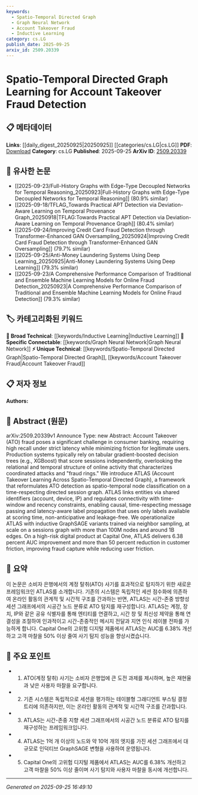 ```yaml
---
keywords:
  - Spatio-Temporal Directed Graph
  - Graph Neural Network
  - Account Takeover Fraud
  - Inductive Learning
category: cs.LG
publish_date: 2025-09-25
arxiv_id: 2509.20339
---
```


<!-- KEYWORD_LINKING_METADATA:
{
  "processed_timestamp": "2025-09-25T16:49:10.357657",
  "vocabulary_version": "1.0",
  "selected_keywords": [
    "Spatio-Temporal Directed Graph",
    "Graph Neural Network",
    "Account Takeover Fraud",
    "Inductive Learning"
  ],
  "rejected_keywords": [],
  "similarity_scores": {
    "Spatio-Temporal Directed Graph": 0.78,
    "Graph Neural Network": 0.85,
    "Account Takeover Fraud": 0.8,
    "Inductive Learning": 0.7
  },
  "extraction_method": "AI_prompt_based",
  "budget_applied": true,
  "candidates_json": {
    "candidates": [
      {
        "surface": "Spatio-Temporal Directed Graph",
        "canonical": "Spatio-Temporal Directed Graph",
        "aliases": [
          "Spatio-Temporal Graph",
          "Directed Graph"
        ],
        "category": "unique_technical",
        "rationale": "Introduces a novel approach to modeling account takeover fraud detection using graph structures.",
        "novelty_score": 0.85,
        "connectivity_score": 0.65,
        "specificity_score": 0.88,
        "link_intent_score": 0.78
      },
      {
        "surface": "GraphSAGE",
        "canonical": "Graph Neural Network",
        "aliases": [
          "GraphSAGE"
        ],
        "category": "specific_connectable",
        "rationale": "GraphSAGE is a variant of Graph Neural Networks, which is a specific connectable concept in the context of graph learning.",
        "novelty_score": 0.55,
        "connectivity_score": 0.9,
        "specificity_score": 0.8,
        "link_intent_score": 0.85
      },
      {
        "surface": "Account Takeover Fraud",
        "canonical": "Account Takeover Fraud",
        "aliases": [
          "ATO Fraud"
        ],
        "category": "unique_technical",
        "rationale": "Central to the paper's focus, providing a specific context for the application of graph learning techniques.",
        "novelty_score": 0.7,
        "connectivity_score": 0.6,
        "specificity_score": 0.85,
        "link_intent_score": 0.8
      },
      {
        "surface": "Inductive Learning",
        "canonical": "Inductive Learning",
        "aliases": [
          "Inductive Graph Learning"
        ],
        "category": "broad_technical",
        "rationale": "Inductive learning is a broad technical concept relevant to the scalability of graph-based models.",
        "novelty_score": 0.5,
        "connectivity_score": 0.75,
        "specificity_score": 0.65,
        "link_intent_score": 0.7
      }
    ],
    "ban_list_suggestions": [
      "XGBoost",
      "Capital One"
    ]
  },
  "decisions": [
    {
      "candidate_surface": "Spatio-Temporal Directed Graph",
      "resolved_canonical": "Spatio-Temporal Directed Graph",
      "decision": "linked",
      "scores": {
        "novelty": 0.85,
        "connectivity": 0.65,
        "specificity": 0.88,
        "link_intent": 0.78
      }
    },
    {
      "candidate_surface": "GraphSAGE",
      "resolved_canonical": "Graph Neural Network",
      "decision": "linked",
      "scores": {
        "novelty": 0.55,
        "connectivity": 0.9,
        "specificity": 0.8,
        "link_intent": 0.85
      }
    },
    {
      "candidate_surface": "Account Takeover Fraud",
      "resolved_canonical": "Account Takeover Fraud",
      "decision": "linked",
      "scores": {
        "novelty": 0.7,
        "connectivity": 0.6,
        "specificity": 0.85,
        "link_intent": 0.8
      }
    },
    {
      "candidate_surface": "Inductive Learning",
      "resolved_canonical": "Inductive Learning",
      "decision": "linked",
      "scores": {
        "novelty": 0.5,
        "connectivity": 0.75,
        "specificity": 0.65,
        "link_intent": 0.7
      }
    }
  ]
}
-->

# Spatio-Temporal Directed Graph Learning for Account Takeover Fraud Detection

## 📋 메타데이터

**Links**: [[daily_digest_20250925|20250925]] [[categories/cs.LG|cs.LG]]
**PDF**: [Download](https://arxiv.org/pdf/2509.20339.pdf)
**Category**: cs.LG
**Published**: 2025-09-25
**ArXiv ID**: [2509.20339](https://arxiv.org/abs/2509.20339)

## 🔗 유사한 논문
- [[2025-09-23/Full-History Graphs with Edge-Type Decoupled Networks for Temporal Reasoning_20250923|Full-History Graphs with Edge-Type Decoupled Networks for Temporal Reasoning]] (80.9% similar)
- [[2025-09-18/TFLAG_Towards Practical APT Detection via Deviation-Aware Learning on Temporal Provenance Graph_20250918|TFLAG:Towards Practical APT Detection via Deviation-Aware Learning on Temporal Provenance Graph]] (80.4% similar)
- [[2025-09-24/Improving Credit Card Fraud Detection through Transformer-Enhanced GAN Oversampling_20250924|Improving Credit Card Fraud Detection through Transformer-Enhanced GAN Oversampling]] (79.7% similar)
- [[2025-09-25/Anti-Money Laundering Systems Using Deep Learning_20250925|Anti-Money Laundering Systems Using Deep Learning]] (79.3% similar)
- [[2025-09-23/A Comprehensive Performance Comparison of Traditional and Ensemble Machine Learning Models for Online Fraud Detection_20250923|A Comprehensive Performance Comparison of Traditional and Ensemble Machine Learning Models for Online Fraud Detection]] (79.3% similar)

## 🏷️ 카테고리화된 키워드
**🧠 Broad Technical**: [[keywords/Inductive Learning|Inductive Learning]]
**🔗 Specific Connectable**: [[keywords/Graph Neural Network|Graph Neural Network]]
**⚡ Unique Technical**: [[keywords/Spatio-Temporal Directed Graph|Spatio-Temporal Directed Graph]], [[keywords/Account Takeover Fraud|Account Takeover Fraud]]

## 📋 저자 정보

**Authors:** 

## 📄 Abstract (원문)

arXiv:2509.20339v1 Announce Type: new 
Abstract: Account Takeover (ATO) fraud poses a significant challenge in consumer banking, requiring high recall under strict latency while minimizing friction for legitimate users. Production systems typically rely on tabular gradient-boosted decision trees (e.g., XGBoost) that score sessions independently, overlooking the relational and temporal structure of online activity that characterizes coordinated attacks and "fraud rings." We introduce ATLAS (Account Takeover Learning Across Spatio-Temporal Directed Graph), a framework that reformulates ATO detection as spatio-temporal node classification on a time-respecting directed session graph. ATLAS links entities via shared identifiers (account, device, IP) and regulates connectivity with time-window and recency constraints, enabling causal, time-respecting message passing and latency-aware label propagation that uses only labels available at scoring time, non-anticipative and leakage-free. We operationalize ATLAS with inductive GraphSAGE variants trained via neighbor sampling, at scale on a sessions graph with more than 100M nodes and around 1B edges. On a high-risk digital product at Capital One, ATLAS delivers 6.38 percent AUC improvement and more than 50 percent reduction in customer friction, improving fraud capture while reducing user friction.

## 📝 요약

이 논문은 소비자 은행에서의 계정 탈취(ATO) 사기를 효과적으로 탐지하기 위한 새로운 프레임워크인 ATLAS를 소개합니다. 기존의 시스템은 독립적인 세션 점수화에 의존하여 온라인 활동의 관계적 및 시간적 구조를 간과하는 반면, ATLAS는 시간-존중 방향성 세션 그래프에서의 시공간 노드 분류로 ATO 탐지를 재구성합니다. ATLAS는 계정, 장치, IP와 같은 공유 식별자를 통해 엔티티를 연결하고, 시간 창 및 최신성 제약을 통해 연결성을 조절하여 인과적이고 시간-존중적인 메시지 전달과 지연 인식 레이블 전파를 가능하게 합니다. Capital One의 고위험 디지털 제품에서 ATLAS는 AUC를 6.38% 개선하고 고객 마찰을 50% 이상 줄여 사기 탐지 성능을 향상시켰습니다.

## 🎯 주요 포인트

- 1. ATO(계정 탈취) 사기는 소비자 은행업에 큰 도전 과제를 제시하며, 높은 재현율과 낮은 사용자 마찰을 요구합니다.
- 2. 기존 시스템은 독립적으로 세션을 평가하는 테이블형 그래디언트 부스팅 결정 트리에 의존하지만, 이는 온라인 활동의 관계적 및 시간적 구조를 간과합니다.
- 3. ATLAS는 시간-존중 지향 세션 그래프에서의 시공간 노드 분류로 ATO 탐지를 재구성하는 프레임워크입니다.
- 4. ATLAS는 1억 개 이상의 노드와 약 10억 개의 엣지를 가진 세션 그래프에서 대규모로 인덕티브 GraphSAGE 변형을 사용하여 운영됩니다.
- 5. Capital One의 고위험 디지털 제품에서 ATLAS는 AUC를 6.38% 개선하고 고객 마찰을 50% 이상 줄이며 사기 탐지와 사용자 마찰을 동시에 개선합니다.


---

*Generated on 2025-09-25 16:49:10*